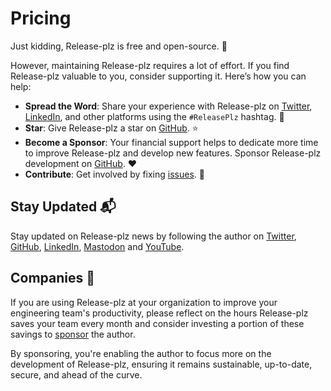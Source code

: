 # Pricing

Just kidding, Release-plz is free and open-source. 💫

However, maintaining Release-plz requires a lot of effort.
If you find Release-plz valuable to you, consider supporting it.
Here’s how you can help:

- **Spread the Word**: Share your experience with Release-plz on
  [Twitter](https://twitter.com/intent/tweet?text=Release-plz%20is%20awesome%21%20Check%20it%20out%20at%20release-plz.ieni.dev),
  [LinkedIn](https://www.linkedin.com/sharing/share-offsite/?url=release-plz.ieni.dev),
  and other platforms using the `#ReleasePlz` hashtag. 📣
- **Star**: Give Release-plz a star on [GitHub](https://github.com/MarcoIeni/release-plz). ⭐
- **Become a Sponsor**: Your financial support helps to dedicate more time to improve
  Release-plz and develop new features. Sponsor Release-plz development on
  [GitHub](https://github.com/sponsors/MarcoIeni). ❤️
- **Contribute**: Get involved by fixing
  [issues](https://github.com/MarcoIeni/release-plz/issues). 🚀

## Stay Updated 📬

Stay updated on Release-plz news by following the author on
[Twitter](https://twitter.com/MarcoIeni), [GitHub](https://github.com/MarcoIeni),
[LinkedIn](https://linkedin.com/in/MarcoIeni),
[Mastodon](https://hachyderm.io/@MarcoIeni) and [YouTube](https://www.youtube.com/MarcoIeni).

## Companies 🏢

If you are using Release-plz at your organization to improve your engineering team's productivity,
please reflect on the hours Release-plz saves your team every month
and consider
investing a portion of these savings to [sponsor](https://github.com/sponsors/MarcoIeni) the author.

By sponsoring, you're enabling the author to focus more on the development of Release-plz, ensuring
it remains sustainable, up-to-date, secure, and ahead of the curve.
